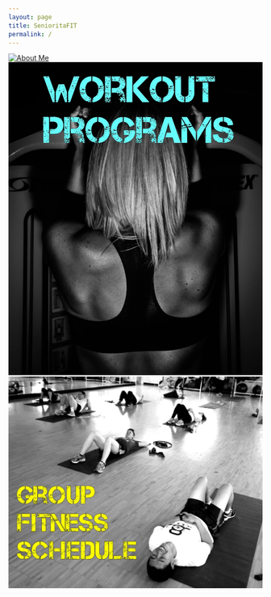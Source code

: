 ```yaml
---
layout: page
title: SenioritaFIT
permalink: /
---
```


<div class="row">
  <div class="four columns"><a href="/about/"><img alt="About Me" src="http://i.imgur.com/oAQg3bB.jpg" /></a></div>
  <div class="four columns"><a href="/workout-programs/"><img alt="Workout Programs" src="/i/workout_programs.jpg" /></a></div>
  <div class="four columns"><a href="/group-fitness-schedule/"><img alt="Group Fitness Schedule" src="/i/group_fitness_schedule.jpg" /></a></div>
</div>
